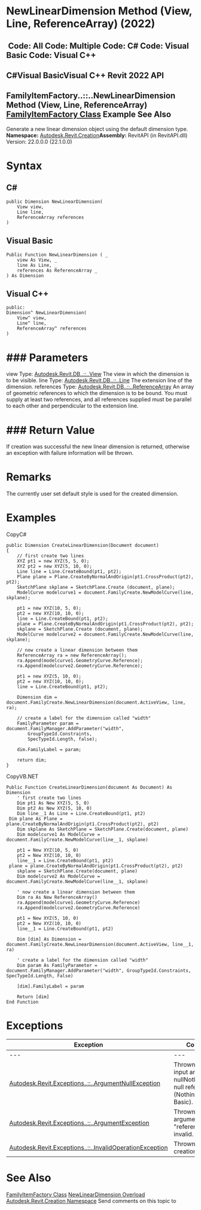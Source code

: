 # NewLinearDimension Method (View, Line, ReferenceArray) (2022)

﻿
 Code: All Code: Multiple Code: C# Code: Visual Basic Code: Visual C++   
---  
C#Visual BasicVisual C++
Revit 2022 API  
---  
FamilyItemFactory..::..NewLinearDimension Method (View, Line, ReferenceArray)  
[FamilyItemFactory Class](a7622967-1381-c17f-ed04-1ebe40da0440.md "FamilyItemFactory Class") Example See Also  
---  
Generate a new linear dimension object using the default dimension type.
**Namespace:** [Autodesk.Revit.Creation](ded320da-058a-4edd-0418-0582389559a7.md "Autodesk.Revit.Creation Namespace")**Assembly:** RevitAPI (in RevitAPI.dll) Version: 22.0.0.0 (22.1.0.0)
# Syntax
C#  
---  
```text
public Dimension NewLinearDimension(
	View view,
	Line line,
	ReferenceArray references
)
```
  
Visual Basic  
---  
```text
Public Function NewLinearDimension ( _
	view As View, _
	line As Line, _
	references As ReferenceArray _
) As Dimension
```
  
Visual C++  
---  
```text
public:
Dimension^ NewLinearDimension(
	View^ view, 
	Line^ line, 
	ReferenceArray^ references
)
```
  
# ### Parameters
view
    Type: [Autodesk.Revit.DB..::..View](fb92a4e7-f3a7-ef14-e631-342179b18de9.md "View Class") The view in which the dimension is to be visible. 
line
    Type: [Autodesk.Revit.DB..::..Line](e7329450-434a-918b-661c-65e15e0585a5.md "Line Class") The extension line of the dimension. 
references
    Type: [Autodesk.Revit.DB..::..ReferenceArray](bc9192b5-6666-a8de-0128-87dae479fd6a.md "ReferenceArray Class") An array of geometric references to which the dimension is to be bound. You must supply at least two references, and all references supplied must be parallel to each other and perpendicular to the extension line. 
# ### Return Value
If creation was successful the new linear dimension is returned, otherwise an exception with failure information will be thrown.
# Remarks
The currently user set default style is used for the created dimension. 
# Examples
CopyC#
```text
public Dimension CreateLinearDimension(Document document)
{
    // first create two lines
    XYZ pt1 = new XYZ(5, 5, 0);
    XYZ pt2 = new XYZ(5, 10, 0);
    Line line = Line.CreateBound(pt1, pt2);
    Plane plane = Plane.CreateByNormalAndOrigin(pt1.CrossProduct(pt2), pt2);
    SketchPlane skplane = SketchPlane.Create (document, plane);
    ModelCurve modelcurve1 = document.FamilyCreate.NewModelCurve(line, skplane);

    pt1 = new XYZ(10, 5, 0);
    pt2 = new XYZ(10, 10, 0);
    line = Line.CreateBound(pt1, pt2);
    plane = Plane.CreateByNormalAndOrigin(pt1.CrossProduct(pt2), pt2);
    skplane = SketchPlane.Create (document, plane);
    ModelCurve modelcurve2 = document.FamilyCreate.NewModelCurve(line, skplane);

    // now create a linear dimension between them
    ReferenceArray ra = new ReferenceArray();
    ra.Append(modelcurve1.GeometryCurve.Reference);
    ra.Append(modelcurve2.GeometryCurve.Reference);

    pt1 = new XYZ(5, 10, 0);
    pt2 = new XYZ(10, 10, 0);
    line = Line.CreateBound(pt1, pt2);

    Dimension dim = document.FamilyCreate.NewLinearDimension(document.ActiveView, line, ra);

    // create a label for the dimension called "width"
    FamilyParameter param = document.FamilyManager.AddParameter("width", 
        GroupTypeId.Constraints,
        SpecTypeId.Length, false);

    dim.FamilyLabel = param;

    return dim;
}
```

CopyVB.NET
```text
Public Function CreateLinearDimension(document As Document) As Dimension
    ' first create two lines
    Dim pt1 As New XYZ(5, 5, 0)
    Dim pt2 As New XYZ(5, 10, 0)
    Dim line__1 As Line = Line.CreateBound(pt1, pt2)
 Dim plane As Plane = plane.CreateByNormalAndOrigin(pt1.CrossProduct(pt2), pt2)
    Dim skplane As SketchPlane = SketchPlane.Create(document, plane)
    Dim modelcurve1 As ModelCurve = document.FamilyCreate.NewModelCurve(line__1, skplane)

    pt1 = New XYZ(10, 5, 0)
    pt2 = New XYZ(10, 10, 0)
    line__1 = Line.CreateBound(pt1, pt2)
 plane = plane.CreateByNormalAndOrigin(pt1.CrossProduct(pt2), pt2)
    skplane = SketchPlane.Create(document, plane)
    Dim modelcurve2 As ModelCurve = document.FamilyCreate.NewModelCurve(line__1, skplane)

    ' now create a linear dimension between them
    Dim ra As New ReferenceArray()
    ra.Append(modelcurve1.GeometryCurve.Reference)
    ra.Append(modelcurve2.GeometryCurve.Reference)

    pt1 = New XYZ(5, 10, 0)
    pt2 = New XYZ(10, 10, 0)
    line__1 = Line.CreateBound(pt1, pt2)

    Dim [dim] As Dimension = document.FamilyCreate.NewLinearDimension(document.ActiveView, line__1, ra)

    ' create a label for the dimension called "width"
    Dim param As FamilyParameter = document.FamilyManager.AddParameter("width", GroupTypeId.Constraints, SpecTypeId.Length, False)

    [dim].FamilyLabel = param

    Return [dim]
End Function
```

# Exceptions
| Exception | Condition |
| --- | --- |
| --- | --- |
| [Autodesk.Revit.Exceptions..::..ArgumentNullException](631e1424-60f4-929b-4e52-dda9dcd26316.md "ArgumentNullException Class") | Thrown when any input argument is nullNothingnullptra null reference (Nothing in Visual Basic). |
| [Autodesk.Revit.Exceptions..::..ArgumentException](2e6e4206-97a8-dd4b-df5d-4269f4bb6088.md "ArgumentException Class") | Thrown when the argument "references" is invalid. |
| [Autodesk.Revit.Exceptions..::..InvalidOperationException](9e715f03-3884-e539-4dd6-8d7545733adc.md "InvalidOperationException Class") | Thrown when the creation failed. |

# See Also
[FamilyItemFactory Class](a7622967-1381-c17f-ed04-1ebe40da0440.md "FamilyItemFactory Class")
[NewLinearDimension Overload](a95776fa-90a1-dff7-7ab9-53918a818e32.md "NewLinearDimension Method")
[Autodesk.Revit.Creation Namespace](ded320da-058a-4edd-0418-0582389559a7.md "Autodesk.Revit.Creation Namespace")
Send comments on this topic to 